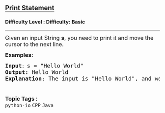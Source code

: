 <h2><a href="https://www.geeksforgeeks.org/problems/print-statement--112959/1?page=1&difficulty=Basic&status=unsolved,attempted&sortBy=accuracy">Print Statement</a></h2><h3>Difficulty Level : Difficulty: Basic</h3><hr><div class="problems_problem_content__Xm_eO"><p><span style="font-size: 18px;">Given an input String <strong>s</strong>, you need to print it and move the cursor to the next line.</span></p>
<p><span style="font-size: 18px;"><strong>Examples:<br></strong></span></p>
<pre><span style="font-size: 18px;"><strong>Input</strong></span>: <span style="font-size: 18px;">s = "Hello World"<br><strong>Output:</strong> Hello World <br><strong>Explanation</strong>: The input is "Hello World", and we just print it. </span></pre></div><br><p><span style=font-size:18px><strong>Topic Tags : </strong><br><code>python-io</code>&nbsp;<code>CPP</code>&nbsp;<code>Java</code>&nbsp;
